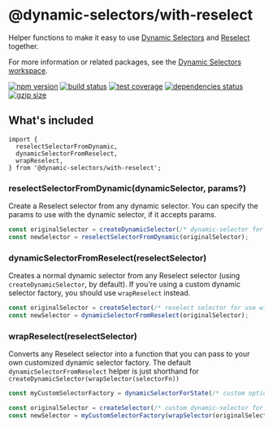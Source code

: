 # @dynamic-selectors/with-reselect

Helper functions to make it easy to use [Dynamic Selectors](https://github.com/spautz/dynamic-selectors) and
[Reselect](https://github.com/reduxjs/reselect) together.

For more information or related packages, see the [Dynamic Selectors workspace](https://github.com/spautz/dynamic-selectors).

[![npm version](https://img.shields.io/npm/v/@dynamic-selectors/with-reselect.svg)](https://www.npmjs.com/package/@dynamic-selectors/with-reselect)
[![build status](https://github.com/spautz/dynamic-selectors/workflows/CI/badge.svg)](https://github.com/spautz/dynamic-selectors/actions)
[![test coverage](https://coveralls.io/repos/github/spautz/dynamic-selectors/badge.svg?branch=x-cov-with-reselect)](https://coveralls.io/github/spautz/dynamic-selectors?branch=x-cov-with-reselect)
[![dependencies status](https://img.shields.io/librariesio/release/npm/@dynamic-selectors/with-reselect.svg)](https://libraries.io/github/spautz/dynamic-selectors)
[![gzip size](https://img.shields.io/bundlephobia/minzip/@dynamic-selectors/with-reselect.svg)](https://bundlephobia.com/package/@dynamic-selectors/with-reselect@latest)

## What's included

```
import {
  reselectSelectorFromDynamic,
  dynamicSelectorFromReselect,
  wrapReselect,
} from '@dynamic-selectors/with-reselect';
```

### reselectSelectorFromDynamic(dynamicSelector, params?)

Create a Reselect selector from any dynamic selector. You can specify the params to use with the dynamic selector,
if it accepts params.

```javascript
const originalSelector = createDynamicSelector(/* dynamic-selector for use with reselect */);
const newSelector = reselectSelectorFromDynamic(originalSelector);
```

### dynamicSelectorFromReselect(reselectSelector)

Creates a normal dynamic selector from any Reselect selector (using `createDynamicSelector`, by default).
If you're using a custom dynamic selector factory, you should use `wrapReselect` instead.

```javascript
const originalSelector = createSelector(/* reselect selector for use with dynamic-selectors */);
const newSelector = dynamicSelectorFromReselect(originalSelector);
```

### wrapReselect(reselectSelector)

Converts any Reselect selector into a function that you can pass to your own customized dynamic selector factory.
The default `dynamicSelectorFromReselect` helper is just shorthand for `createDynamicSelector(wrapSelector(selectorFn))`

```javascript
const myCustomSelectorFactory = dynamicSelectorForState(/* custom options */);

const originalSelector = createSelector(/* custom dynamic-selector for use with reselect */);
const newSelector = myCustomSelectorFactory(wrapSelector(originalSelector));
```
